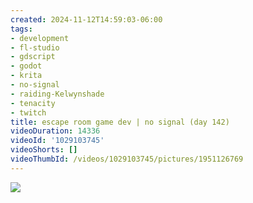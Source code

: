 ```yaml
---
created: 2024-11-12T14:59:03-06:00
tags:
- development
- fl-studio
- gdscript
- godot
- krita
- no-signal
- raiding-Kelwynshade
- tenacity
- twitch
title: escape room game dev | no signal (day 142)
videoDuration: 14336
videoId: '1029103745'
videoShorts: []
videoThumbId: /videos/1029103745/pictures/1951126769
---
```


![](20241112205903.jpg)
